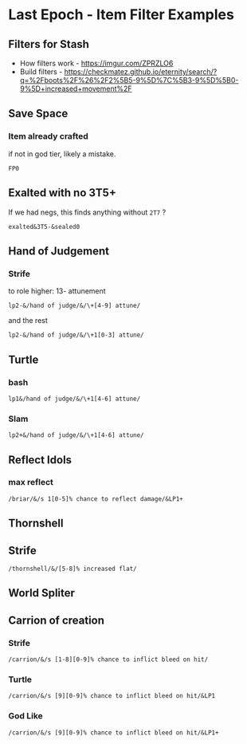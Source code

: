 # Last Epoch - Item Filter Examples

## Filters for Stash

- How filters work - https://imgur.com/ZPRZLO6
- Build filters - https://checkmatez.github.io/eternity/search/?q=%2Fboots%2F%26%2F2%5B5-9%5D%7C%5B3-9%5D%5B0-9%5D+increased+movement%2F


## Save Space

### Item already crafted

if not in god tier, likely a mistake.
```text
FP0
```


## Exalted with no 3T5+ 

If we had negs, this finds anything without `2T7` ?  

```
exalted&3T5-&sealed0
```


## Hand of Judgement

### Strife
to role higher: 13- attunement
```
lp2-&/hand of judge/&/\+[4-9] attune/
```
and the rest
```
lp2-&/hand of judge/&/\+1[0-3] attune/
```

## Turtle

### bash


```
lp1&/hand of judge/&/\+1[4-6] attune/
```

### Slam


```
lp2+&/hand of judge/&/\+1[4-6] attune/
```

## Reflect Idols

### max reflect


```
/briar/&/s 1[0-5]% chance to reflect damage/&LP1+
```



## Thornshell

## Strife


```
/thornshell/&/[5-8]% increased flat/
```

## World Spliter



## Carrion of creation

### Strife

```
/carrion/&/s [1-8][0-9]% chance to inflict bleed on hit/
```
### Turtle

```
/carrion/&/s [9][0-9]% chance to inflict bleed on hit/&LP1
```
### God Like

```
/carrion/&/s [9][0-9]% chance to inflict bleed on hit/&LP1+
```